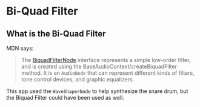 # Bi-Quad Filter

## What is the Bi-Quad Filter

MDN says:

> The [BiquadFilterNode](https://developer.mozilla.org/en-US/docs/Web/API/BiquadFilterNode) interface represents a simple low-order filter, and is created using the BaseAudioContext/createBiquadFilter method. It is an `AudioNode` that can represent different kinds of filters, tone control devices, and graphic equalizers.

This app used the `WaveShaperNode` to help synthesize the snare drum, but the Biquad Filter could have been used as well.
